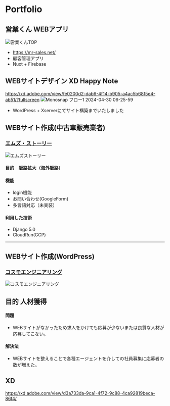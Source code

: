 # Portfolio
## 営業くん WEBアプリ
![営業くんTOP](https://github.com/hideyasu2015/Design_Portfolio/assets/13433861/7c18838a-e4e6-451a-9210-f81d6291e6f4)

- https://mr-sales.net/
- 顧客管理アプリ
- Nuxt + Firebase 

## WEBサイトデザイン XD  Happy Note
https://xd.adobe.com/view/fe0200d2-dab6-4f14-b905-a4ac5b68f5e4-ab51/?fullscreen
![Monosnap フロー1 2024-04-30 06-25-59](https://github.com/hideyasu2015/Design_Portfolio/assets/13433861/84e66be6-2c7f-431e-97d3-9ab9a372ed32)
- WordPress + Xserverにてサイト構築までいたしました

## WEBサイト作成(中古車販売業者)

### <a href="https://ms-story.online/" target="_blank">エムズ・ストーリー</a>

![エムズストーリー](https://github.com/hideyasu2015/Design_Portfolio/assets/13433861/517a06de-7d52-464e-9249-7af8ca862824)


#### 目的　販路拡大（海外販路）

#### 機能
- login機能
- お問い合わせ(GoogleForm)
- 多言語対応（未実装）

#### 利用した技術
- Django 5.0
- CloudRun(GCP)

---

## WEBサイト作成(WordPress)

### <a href="https://cosmo-en.co.jp/" target="_blank">コスモエンジニアリング</a>
![コスモエンジニアリング](https://github.com/hideyasu2015/Design_Portfolio/assets/13433861/77a9cf2d-d67a-426b-857e-050c846c38f1)

## 目的 人材獲得
#### 問題
- WEBサイトがなかったため求人をかけても応募が少ないまたは良質な人材が応募してこない。

#### 解決法
- WEBサイトを整えることで各種エージェントを介しての社員募集に応募者の数が増えた。
## XD
https://xd.adobe.com/view/d3a733da-9ca1-4f72-9c88-4ca92819beca-86f4/

